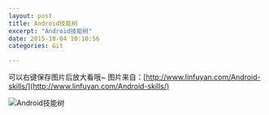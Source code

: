 ```yaml
---
layout: post
title: Android技能树
excerpt: "Android技能树"
date: 2015-10-04 10:10:56
categories: Git

---
```


可以右键保存图片后放大看哦~
图片来自：[http://www.linfuyan.com/Android-skills/](http://www.linfuyan.com/Android-skills/)

![Android技能树](http://7xki8q.com1.z0.glb.clouddn.com/Android-skills.png)


